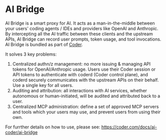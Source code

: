 # AI Bridge

AI Bridge is a smart proxy for AI. It acts as a man-in-the-middle between your users' coding agents / IDEs and providers like OpenAI and Anthropic. By intercepting all the AI traffic between these clients and the upstream APIs, AI Bridge can record user prompts, token usage, and tool invocations. AI Bridge is bundled as part of [Coder](https://github.com/coder/coder).

It solves 3 key problems:

1. Centralized authn/z management: no more issuing & managing API tokens for OpenAI/Anthropic usage. Users use their Coder session or API tokens to authenticate with coderd (Coder control plane), and coderd securely communicates with the upstream APIs on their behalf. Use a single key for all users.
2. Auditing and attribution: all interactions with AI services, whether autonomous or human-initiated, will be audited and attributed back to a user.
3. Centralized MCP administration: define a set of approved MCP servers and tools which your users may use, and prevent users from using their own.

For furrther details on how to use, please see: https://coder.com/docs/ai-coder/ai-bridge
